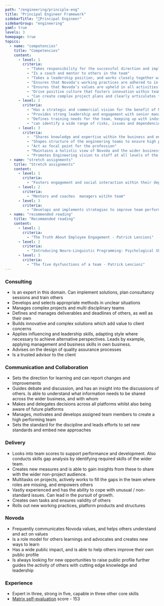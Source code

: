 ```yaml
---
path: "/engineering/principle-eng"
title: "Principal Engineer Framework"
sidebarTitle: "🥝Principal Engineer"
sidebarGroup: "engineering"
yaml: true
levels: 3
homepage: true
topics:
  - name: "competencies"
    title: "Competencies"
    content:
      - level: 1
        criteria:
          - "Takes responsibility for the successful direction and implementation of a project. Successfully balances client and project needs against the needs and ambitions of Novoda project team members"
          - "Is a coach and mentor to others in the team"
          - "Takes a leadership position, and works closely together with other business functions as well as the leadership team"
          - "Ensures that Novoda's working practices are adhered to in projects and that deliverables are achieved"
          - "Ensures that Novoda’s values are upheld in all activities within the business"
          - "Drive positive culture that fosters innovation within team"
          - "Can create complex project plans and clearly articulates those to the client and the team"
      - level: 2
        criteria:
          - "Has a strategic and commercial vision for the benefit of Novoda's growth"
          - "Provides strong leadership and engagement with senior management, including the development of new opportunities for other team members"
          - "Defines training needs for the team, keeping up with industry trends"
          - "can identify a wide range of risks, issues and dependencies and ensures that these can be mitigated in a reliable manner"
      - level: 3
        criteria:
          -  "Shares knowledge and expertise within the business and ensures that the tools, technologies and methodology used at Novoda are always improving"
          - "Shapes structure of the engineering teams to ensure high performance"
          - "Act as focal point for the profession"
          - "Maintains a holistic view of Novoda and the wider business environment to understand business risk"
          - "Promotes Engineering vision to staff at all levels of the organisation"
  - name: "stretch assignments"
    title: "Stretch assignments"
    content:
      - level: 1
        criteria:
          - "Fosters engagement and social interaction within their department"     
      - level: 2
        criteria:          
          - "Mentors and coaches  managers witihn team"          
      - level: 3
        criteria:
          - "develops and implements strategies to improve team performance"   
  - name: "recommended reading"
    title: "Recommended reading"
    content:
      - level: 1
        criteria:
          - "The Truth About Employee Engagement - Patrick Lencioni"
      - level: 2
        criteria:          
          - "Introducing Neuro-Linguistic Programming: Psychological Skills for Understanding and Influencing People - Joseph OConnor"
      - level: 3
        criteria:
          - "The five dysfunctions of a team - Patrick Lencioni"
---
```

### Consulting
- Is an expert in this domain. Can implement solutions, plan consultancy sessions and train others
- Develops and selects appropriate methods in unclear situations
- Manages complex projects and multi disciplinary teams
- Defines and manages deliverables and deadlines of others, as well as their own
- Builds innovative and complex solutions which add value to client concerns
- Applies influencing and leadership skills, adapting style where necessary to achieve alternative perspectives. Leads by example, applying management and business skills in own business.
- Advises on the design of quality assurance processes
- Is a trusted advisor to the client

### Communication and Collaboration
- Sets the direction for learning and can report changes and improvements 
- Guides debate and discussion, and has an insight into the discussions of others. Is able to understand what information needs to be shared across the wider business, and with whom 
- Makes and delegates decisions across all platforms whilst also being aware of future platforms
- Manages, motivates and develops assigned team members to create a high performing team
- Sets the standard for the discipline and leads efforts to set new standards and embed new approaches

### Delivery
- Looks into team scores to support performance and development. Also conducts skills gap analysis by identifying required skills of the wider team. 
- Creates new measures and is able to gain insights from these to share with the wider non-project audience. 
- Multitasks on projects, actively works to fill the gaps in the team where roles are missing, and empowers others
- Vastly experienced and has the ability to cope with unusual / non-standard issues. Can lead in the pursuit of growth.
- Creates own tasks and ensures validity of others
- Rolls out new working practices, platform products and structures

### Novoda
- Frequently communicates Novoda values, and helps others understand and act on values
- Is a role model for others learnings and advocates and creates new ways to learn 
- Has a wide public impact, and is able to help others improve their own public profile
- Is always looking for new opportunities to raise public profile further
guides the activity of others with cutting edge knowledge and leadership

### Experience
- Expert in three, strong in five, capable in three other core skills
- [Matrix self-evaluation](https://docs.google.com/spreadsheets/d/1ttfRkbp2sfl69vepP-Pm-1ug42OmweD8jI_fMNTeJo8) score - 153
